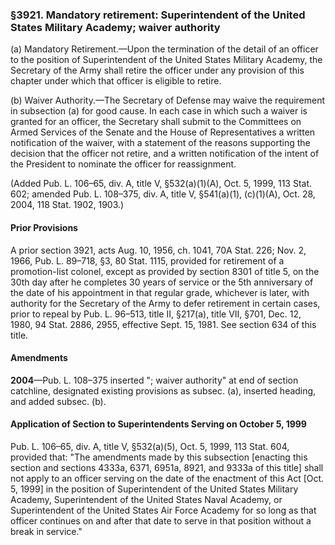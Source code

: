 ### §3921. Mandatory retirement: Superintendent of the United States Military Academy; waiver authority ###

(a) Mandatory Retirement.—Upon the termination of the detail of an officer to the position of Superintendent of the United States Military Academy, the Secretary of the Army shall retire the officer under any provision of this chapter under which that officer is eligible to retire.

(b) Waiver Authority.—The Secretary of Defense may waive the requirement in subsection (a) for good cause. In each case in which such a waiver is granted for an officer, the Secretary shall submit to the Committees on Armed Services of the Senate and the House of Representatives a written notification of the waiver, with a statement of the reasons supporting the decision that the officer not retire, and a written notification of the intent of the President to nominate the officer for reassignment.

(Added Pub. L. 106–65, div. A, title V, §532(a)(1)(A), Oct. 5, 1999, 113 Stat. 602; amended Pub. L. 108–375, div. A, title V, §541(a)(1), (c)(1)(A), Oct. 28, 2004, 118 Stat. 1902, 1903.)

#### Prior Provisions ####

A prior section 3921, acts Aug. 10, 1956, ch. 1041, 70A Stat. 226; Nov. 2, 1966, Pub. L. 89–718, §3, 80 Stat. 1115, provided for retirement of a promotion-list colonel, except as provided by section 8301 of title 5, on the 30th day after he completes 30 years of service or the 5th anniversary of the date of his appointment in that regular grade, whichever is later, with authority for the Secretary of the Army to defer retirement in certain cases, prior to repeal by Pub. L. 96–513, title II, §217(a), title VII, §701, Dec. 12, 1980, 94 Stat. 2886, 2955, effective Sept. 15, 1981. See section 634 of this title.

#### Amendments ####

**2004**—Pub. L. 108–375 inserted "; waiver authority" at end of section catchline, designated existing provisions as subsec. (a), inserted heading, and added subsec. (b).

#### Application of Section to Superintendents Serving on October 5, 1999 ####

Pub. L. 106–65, div. A, title V, §532(a)(5), Oct. 5, 1999, 113 Stat. 604, provided that: "The amendments made by this subsection [enacting this section and sections 4333a, 6371, 6951a, 8921, and 9333a of this title] shall not apply to an officer serving on the date of the enactment of this Act [Oct. 5, 1999] in the position of Superintendent of the United States Military Academy, Superintendent of the United States Naval Academy, or Superintendent of the United States Air Force Academy for so long as that officer continues on and after that date to serve in that position without a break in service."